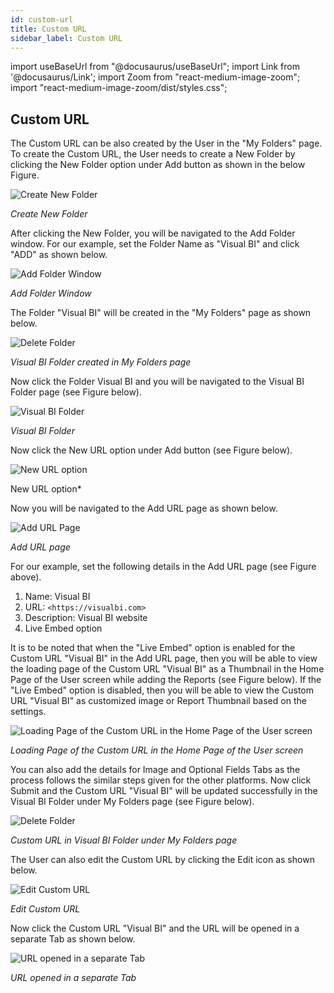 ```yaml
---
id: custom-url
title: Custom URL
sidebar_label: Custom URL
---
```

import useBaseUrl from "@docusaurus/useBaseUrl";
import Link from '@docusaurus/Link';
import Zoom from "react-medium-image-zoom";
import "react-medium-image-zoom/dist/styles.css";

Custom URL
----------

The Custom URL can be also created by the User in the "My Folders" page. To create the Custom URL, the User needs to create a New Folder by clicking the New Folder option under Add button as shown in the below Figure.

  <div style={{textAlign: 'center'}}>
    <Zoom>
      <img alt="Create New Folder" src={useBaseUrl('doc-images/user-guide/cu1.png')}/>
    </Zoom>
  </div>

*Create New Folder*

After clicking the New Folder, you will be navigated to the Add Folder window. For our example, set the Folder Name as "Visual BI" and click "ADD" as shown below.

  <div style={{textAlign: 'center'}}>
    <Zoom>
      <img alt="Add Folder Window" src={useBaseUrl('doc-images/user-guide/cu2.png')}/>
    </Zoom>
  </div>

*Add Folder Window*

The Folder "Visual BI" will be created in the "My Folders" page as shown below.

  <div style={{textAlign: 'center'}}>
    <Zoom>
      <img alt="Delete Folder" src={useBaseUrl('doc-images/user-guide/cu3.png')}/>
    </Zoom>
  </div>

*Visual BI Folder created in My Folders page*

Now click the Folder Visual BI and you will be navigated to the Visual BI Folder page (see Figure below).

  <div style={{textAlign: 'center'}}>
    <Zoom>
      <img alt="Visual BI Folder" src={useBaseUrl('doc-images/user-guide/cu4.png')}/>
    </Zoom>
  </div>


*Visual BI Folder*

Now click the New URL option under Add button (see Figure below).

  <div style={{textAlign: 'center'}}>
    <Zoom>
      <img alt="New URL option" src={useBaseUrl('doc-images/user-guide/cu5.png')}/>
    </Zoom>
  </div>

New URL option*

Now you will be navigated to the Add URL page as shown below.

  <div style={{textAlign: 'center'}}>
    <Zoom>
      <img alt="Add URL Page" src={useBaseUrl('doc-images/user-guide/cu6.png')}/>
    </Zoom>
  </div>

*Add URL page*

For our example, set the following details in the Add URL page (see Figure above).

1. Name: Visual BI
1. URL: `<https://visualbi.com>`
1. Description: Visual BI website
1. Live Embed option

It is to be noted that when the "Live Embed" option is enabled for the Custom URL "Visual BI" in the Add URL page, then you will be able to view the loading page of the Custom URL "Visual BI" as a Thumbnail in the Home Page of the User screen while adding the Reports (see Figure below). If the "Live Embed" option is disabled, then you will be able to view the Custom URL "Visual BI" as customized image or Report Thumbnail based on the settings.

  <div style={{textAlign: 'center'}}>
    <Zoom>
      <img alt="Loading Page of the Custom URL in the Home Page of the User screen" src={useBaseUrl('doc-images/user-guide/le1.png')}/>
    </Zoom>
  </div>

*Loading Page of the Custom URL in the Home Page of the User screen*

You can also add the details for Image and Optional Fields Tabs as the process follows the similar steps given for the other platforms. Now click Submit and the Custom URL "Visual BI" will be updated successfully in the Visual BI Folder under My Folders page (see Figure below).

  <div style={{textAlign: 'center'}}>
    <Zoom>
      <img alt="Delete Folder" src={useBaseUrl('doc-images/user-guide/cu7.png')}/>
    </Zoom>
  </div>

*Custom URL in Visual BI Folder under My Folders page*

The User can also edit the Custom URL by clicking the Edit icon as shown below.

  <div style={{textAlign: 'center'}}>
    <Zoom>
      <img alt="Edit Custom URL" src={useBaseUrl('doc-images/user-guide/cu7a.png')}/>
    </Zoom>
  </div>

*Edit Custom URL*

Now click the Custom URL "Visual BI" and the URL will be opened in a separate Tab as shown below.

  <div style={{textAlign: 'center'}}>
    <Zoom>
      <img alt="URL opened in a separate Tab" src={useBaseUrl('doc-images/user-guide/cu8.png')}/>
    </Zoom>
  </div>

*URL opened in a separate Tab*
